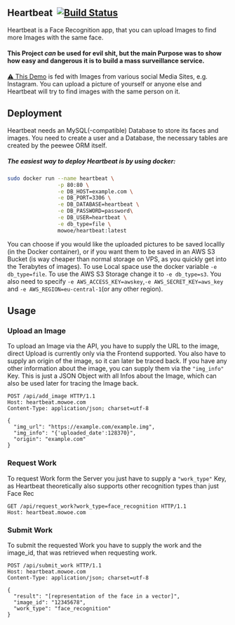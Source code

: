 ## Heartbeat &nbsp;[![Build Status](https://travis-ci.com/mowoe/heartbeat.svg?branch=master)](https://travis-ci.com/mowoe/heartbeat)



Heartbeat is a Face Recognition app, that you can upload Images to find more Images with the same face.

#### This Project *__can__* be used for evil shit, but the main Purpose was to show how easy and dangerous it is to build a mass surveillance service.

[:warning: This Demo](https://heartbeat.mowoe.com) is fed with Images from various social Media Sites, e.g. Instagram. You can upload a picture of yourself or anyone else and Heartbeat will try to find images with the same person on it.


## Deployment
Heartbeat needs an MySQL(-compatible) Database to store its faces and images. You need to create a user and a Database, the necessary tables are created by the peewee ORM itself.
##### The easiest way to deploy Heartbeat is by using docker:
```bash
sudo docker run --name heartbeat \
                -p 80:80 \
                -e DB_HOST=example.com \
                -e DB_PORT=3306 \
                -e DB_DATABASE=heartbeat \
                -e DB_PASSWORD=password\
                -e DB_USER=heartbeat \
                -e db_type=file \
                mowoe/heartbeat:latest
```
You can choose if you would like the uploaded pictures to be saved locallly (in the Docker container), or if you want them to be saved in an AWS S3 Bucket (is way cheaper than normal storage on VPS, as you quickly get into the Terabytes of images). To use Local space use the docker variable ```-e db_type=file```. To use the AWS S3 Storage change it to ```-e db_type=s3```. You also need to specify ```-e AWS_ACCESS_KEY=awskey```,```-e AWS_SECRET_KEY=aws_key``` and ```-e AWS_REGION=eu-central-1```(or any other region).

## Usage
### Upload an Image
To upload an Image via the API, you have to supply the URL to the image, direct Upload is currently only via the Frontend supported. You also have to supply an origin of the image, so it can later be traced back. If you have any other information about the image, you can supply them via the ```"img_info"``` Key. This is just a JSON Object with all Infos about the Image, which can also be used later for tracing the Image back.
```http
POST /api/add_image HTTP/1.1
Host: heartbeat.mowoe.com
Content-Type: application/json; charset=utf-8

{
  "img_url": "https://example.com/example.img",
  "img_info": "{'uploaded_date':128370}",
  "origin": "example.com"
}
```
### Request Work
To request Work form the Server you just have to supply a ```"work_type"``` Key, as Heartbeat theoretically also supports other recognition types than just Face Rec
```http
GET /api/request_work?work_type=face_recognition HTTP/1.1
Host: heartbeat.mowoe.com
```
### Submit Work
To submit the requested Work you have to supply the work and the image_id, that was retrieved when requesting work.
```http
POST /api/submit_work HTTP/1.1
Host: heartbeat.mowoe.com
Content-Type: application/json; charset=utf-8

{
  "result": "[representation of the face in a vector]",
  "image_id": "12345678",
  "work_type": "face_recognition"
}
```

